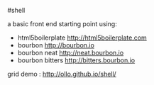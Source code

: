 #shell

a basic front end starting point using: 

+ html5boilerplate <http://html5boilerplate.com>
+ bourbon <http://bourbon.io>
+ bourbon neat <http://neat.bourbon.io>
+ bourbon bitters <http://bitters.bourbon.io>

grid demo : <http://ollo.github.io/shell/>